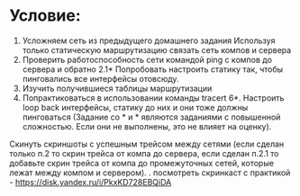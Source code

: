 # Условие:
1. Усложняем сеть из предыдущего домашнего задания
Используя только статическую маршрутизацию связать сеть компов и сервера
2. Проверить работоспособность сети командой ping с компов до сервера и обратно
2.1* Попробовать настроить статику так, чтобы пинговались все интерфейсы отовсюду.
3. Изучить получившиеся таблицы маршрутизации
4. Попрактиковаться в использовании команды tracert
6*. Настроить loop back интерфейсы, статику до них и они тоже должны пинговаться
(Задание со * и * являются заданиями с повышенной сложностью. Если они не выполнены, это не влияет на оценку).

Скинуть скриншоты с успешным трейсом между сетями (если сделан только п.2 то скрин трейса от компа до сервера, если сделан п.2.1 то добавьте скрин трейса от компа до промежуточных сетей, которые лежат между компом и сервером).
.
посмотреть скринкаст с практикой - https://disk.yandex.ru/i/PkxKD728EBQiDA